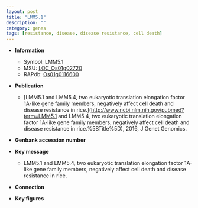 ```yaml
---
layout: post
title: "LMM5.1"
description: ""
category: genes
tags: [resistance, disease, disease resistance, cell death]
---
```


* **Information**  
    + Symbol: LMM5.1  
    + MSU: [LOC_Os01g02720](http://rice.plantbiology.msu.edu/cgi-bin/ORF_infopage.cgi?orf=LOC_Os01g02720)  
    + RAPdb: [Os01g0116600](http://rapdb.dna.affrc.go.jp/viewer/gbrowse_details/irgsp1?name=Os01g0116600)  

* **Publication**  
    + [LMM5.1 and LMM5.4, two eukaryotic translation elongation factor 1A-like gene family members, negatively affect cell death and disease resistance in rice.](http://www.ncbi.nlm.nih.gov/pubmed?term=LMM5.1 and LMM5.4, two eukaryotic translation elongation factor 1A-like gene family members, negatively affect cell death and disease resistance in rice.%5BTitle%5D), 2016, J Genet Genomics.

* **Genbank accession number**  

* **Key message**  
    + LMM5.1 and LMM5.4, two eukaryotic translation elongation factor 1A-like gene family members, negatively affect cell death and disease resistance in rice.

* **Connection**  

* **Key figures**  


